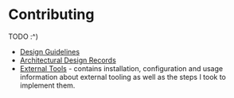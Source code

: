 # Contributing

TODO :^)

- [Design Guidelines](guidelines.md)
- [Architectural Design Records](adr.md)
- [External Tools](DevProcess/externaltools.md) - contains installation, configuration and usage information about external tooling as well as the steps I took to implement them.
